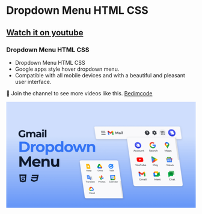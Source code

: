 # Dropdown Menu HTML CSS 
## [Watch it on youtube](https://youtu.be/SFYRskpyT1I)
### Dropdown Menu HTML CSS 

- Dropdown Menu HTML CSS 
- Google apps style hover dropdown menu.
- Compatible with all mobile devices and with a beautiful and pleasant user interface.

💙 Join the channel to see more videos like this. [Bedimcode](https://www.youtube.com/@Bedimcode)

![preview img](/preview.png)
